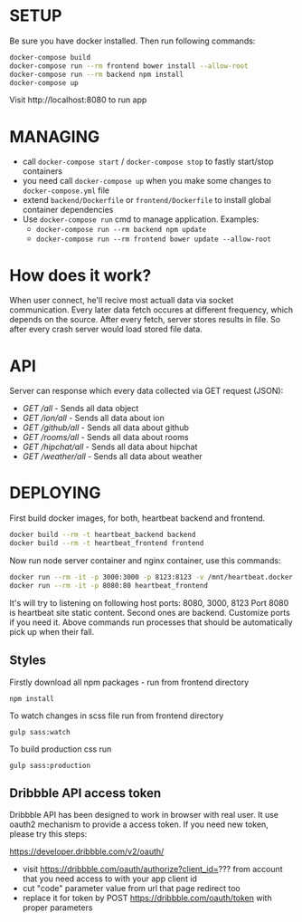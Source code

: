 # SETUP
Be sure you have docker installed. Then run following commands:
```bash
docker-compose build
docker-compose run --rm frontend bower install --allow-root
docker-compose run --rm backend npm install
docker-compose up
```

Visit http://localhost:8080 to run app

# MANAGING
 - call `docker-compose start` / `docker-compose stop` to fastly start/stop containers
 - you need call `docker-compose up` when you make some changes to `docker-compose.yml` file
 - extend `backend/Dockerfile` or `frontend/Dockerfile` to install global container dependencies
 - Use `docker-compose run` cmd to manage application. Examples:
    - `docker-compose run --rm backend npm update`
    - `docker-compose run --rm frontend bower update --allow-root`

# How does it work?
When user connect, he'll recive most actuall data via socket communication.
Every later data fetch occures at different frequency, which depends on the source.
After every fetch, server stores results in file. So after every crash server would load stored file data.

# API
Server can response which every data collected via GET request (JSON):
 - *GET /all* - Sends all data object
 - *GET /ion/all* - Sends all data about ion
 - *GET /github/all* - Sends all data about github
 - *GET /rooms/all* - Sends all data about rooms
 - *GET /hipchat/all* - Sends all data about hipchat
 - *GET /weather/all* - Sends all data about weather

# DEPLOYING
First build docker images, for both, heartbeat backend and frontend.
```bash
docker build --rm -t heartbeat_backend backend
docker build --rm -t heartbeat_frontend frontend
```

Now run node server container and nginx container, use this commands:
```bash
docker run --rm -it -p 3000:3000 -p 8123:8123 -v /mnt/heartbeat.docker.volume:/mnt/external.volume.stats heartbeat_backend
docker run --rm -it -p 8080:80 heartbeat_frontend
```

It's will try to listening on following host ports: 8080, 3000, 8123
Port 8080 is heartbeat site static content. Second ones are backend.
Customize ports if you need it. Above commands run processes that should
be automatically pick up when their fall.

## Styles
Firstly download all npm packages - run from frontend directory
```
npm install
```

To watch changes in scss file run from frontend directory
```
gulp sass:watch
```

To build production css run
```
gulp sass:production
```

## Dribbble API access token
Dribbble API has been designed to work in browser with real user. It use oauth2 mechanism to provide a access token.
If you need new token, please try this steps:

https://developer.dribbble.com/v2/oauth/
 - visit https://dribbble.com/oauth/authorize?client_id=??? from account that you need access to with your app client id
 - cut "code" parameter value from url that page redirect too
 - replace it for token by POST https://dribbble.com/oauth/token with proper parameters
